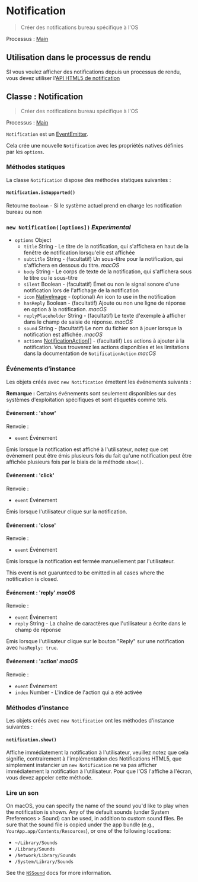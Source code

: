 # Notification

> Créer des notifications bureau spécifique à l'OS

Processus : [Main](../glossary.md#main-process)

## Utilisation dans le processus de rendu

SI vous voulez afficher des notifications depuis un processus de rendu, vous devez utiliser l'[API HTML5 de notification](../tutorial/notifications.md)

## Classe : Notification

> Créer des notifications bureau spécifique à l'OS

Processus : [Main](../glossary.md#main-process)

`Notification` est un [EventEmitter](http://nodejs.org/api/events.html#events_class_events_eventemitter).

Cela crée une nouvelle `Notification` avec les propriétés natives définies par les `options`.

### Méthodes statiques

La classe `Notification` dispose des méthodes statiques suivantes :

#### `Notification.isSupported()`

Retourne `Boolean` - Si le système actuel prend en charge les notification bureau ou non

### `new Notification([options])` *Experimental*

* `options` Object 
  * `title` String - Le titre de la notification, qui s'affichera en haut de la fenêtre de notification lorsqu'elle est affichée
  * `subtitle` String - (facultatif) Un sous-titre pour la notification, qui s'affichera en dessous du titre. *macOS*
  * `body` String - Le corps de texte de la notification, qui s'affichera sous le titre ou le sous-titre
  * `silent` Boolean - (facultatif) Émet ou non le signal sonore d'une notification lors de l'affichage de la notification
  * `icon` [NativeImage](native-image.md) - (optional) An icon to use in the notification
  * `hasReply` Boolean - (facultatif) Ajoute ou non une ligne de réponse en option à la notification. *macOS*
  * `replyPlaceholder` String - (facultatif) Le texte d'exemple à afficher dans le champ de saisie de réponse. *macOS*
  * `sound` String - (facultatif) Le nom du fichier son à jouer lorsque la notification est affichée. *macOS*
  * `actions` [NotificationAction[]](structures/notification-action.md) - (facultatif) Les actions à ajouter à la notification. Vous trouverez les actions disponibles et les limitations dans la documentation de `NotificationAction` *macOS*

### Événements d’instance

Les objets créés avec `new Notification` émettent les événements suivants :

**Remarque :** Certains événements sont seulement disponibles sur des systèmes d'exploitation spécifiques et sont étiquetés comme tels.

#### Événement : 'show'

Renvoie :

* `event` Événement

Émis lorsque la notification est affiché à l'utilisateur, notez que cet événement peut être émis plusieurs fois du fait qu'une notification peut être affichée plusieurs fois par le biais de la méthode `show()`.

#### Événement : 'click'

Renvoie :

* `event` Événement

Émis lorsque l'utilisateur clique sur la notification.

#### Événement : 'close'

Renvoie :

* `event` Événement

Émis lorsque la notification est fermée manuellement par l'utilisateur.

This event is not guarunteed to be emitted in all cases where the notification is closed.

#### Événement : 'reply' *macOS*

Renvoie :

* `event` Événement
* `reply` String - La chaîne de caractères que l'utilisateur a écrite dans le champ de réponse

Émis lorsque l'utilisateur clique sur le bouton "Reply" sur une notification avec `hasReply: true`.

#### Événement : 'action' *macOS*

Renvoie :

* `event` Événement
* `index` Number - L'indice de l'action qui a été activée

### Méthodes d’instance

Les objets créés avec `new Notification` ont les méthodes d'instance suivantes :

#### `notification.show()`

Affiche immédiatement la notification à l'utilisateur, veuillez notez que cela signifie, contrairement à l'implémentation des Notifications HTML5, que simplement instancier un `new Notification` ne va pas afficher immédiatement la notification à l'utilisateur. Pour que l'OS l'affiche à l'écran, vous devez appeler cette méthode.

### Lire un son

On macOS, you can specify the name of the sound you'd like to play when the notification is shown. Any of the default sounds (under System Preferences > Sound) can be used, in addition to custom sound files. Be sure that the sound file is copied under the app bundle (e.g., `YourApp.app/Contents/Resources`), or one of the following locations:

* `~/Library/Sounds`
* `/Library/Sounds`
* `/Network/Library/Sounds`
* `/System/Library/Sounds`

See the [`NSSound`](https://developer.apple.com/documentation/appkit/nssound) docs for more information.